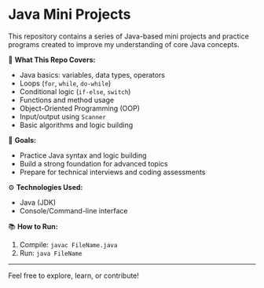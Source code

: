 # Java Mini Projects

This repository contains a series of Java-based mini projects and practice programs created to improve my understanding of core Java concepts.

🧠 **What This Repo Covers:**
- Java basics: variables, data types, operators
- Loops (`for`, `while`, `do-while`)
- Conditional logic (`if-else`, `switch`)
- Functions and method usage
- Object-Oriented Programming (OOP)
- Input/output using `Scanner`
- Basic algorithms and logic building

📌 **Goals:**
- Practice Java syntax and logic building
- Build a strong foundation for advanced topics
- Prepare for technical interviews and coding assessments

⚙️ **Technologies Used:**
- Java (JDK)
- Console/Command-line interface

📚 **How to Run:**
1. Compile: `javac FileName.java`
2. Run: `java FileName`

---

Feel free to explore, learn, or contribute!
